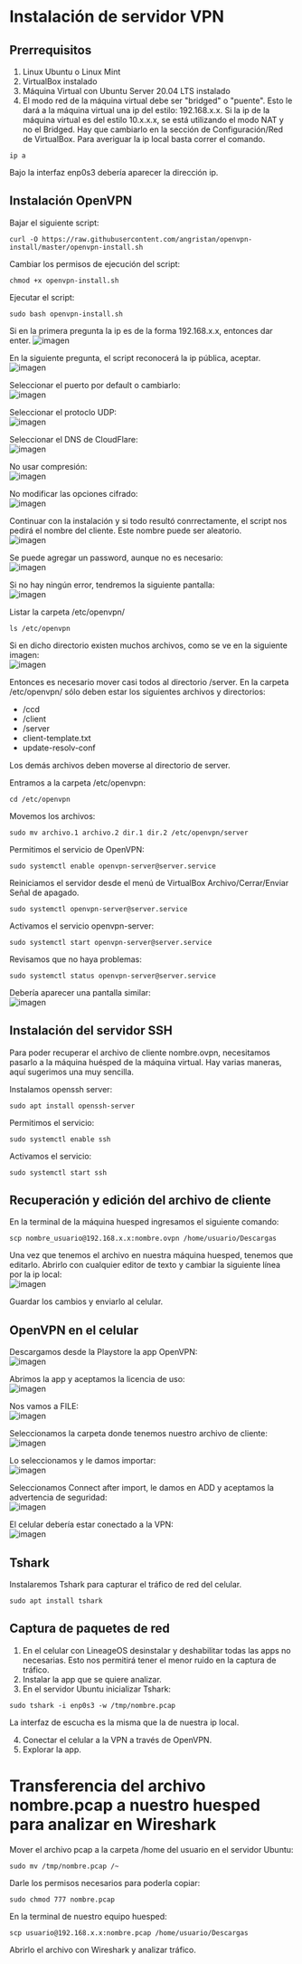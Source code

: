 # Instalación de servidor VPN

## Prerrequisitos

1. Linux Ubuntu o Linux Mint
2. VirtualBox instalado
3. Máquina Virtual con Ubuntu Server 20.04 LTS instalado
4. El modo red de la máquina virtual debe ser "bridged" o "puente". Esto le dará a la máquina virtual una ip del estilo: 192.168.x.x. Si la ip de la máquina virtual es del estilo 10.x.x.x, se está utilizando el modo NAT y no el Bridged. Hay que cambiarlo en la sección de Configuración/Red de VirtualBox. Para averiguar la ip local basta correr el comando.

```
ip a
```

Bajo la interfaz enp0s3 debería aparecer la dirección ip.   

## Instalación OpenVPN

Bajar el siguiente script:

``` 
curl -O https://raw.githubusercontent.com/angristan/openvpn-install/master/openvpn-install.sh
```

Cambiar los permisos de ejecución del script:
``` 
chmod +x openvpn-install.sh
```

Ejecutar el script:
```
sudo bash openvpn-install.sh
```   

Si en la primera pregunta la ip es de la forma 192.168.x.x, entonces dar enter.
![imagen](https://user-images.githubusercontent.com/76178268/158869657-5d95e961-4df1-46c2-8576-ff56e48e5d52.png)

En la siguiente pregunta, el script reconocerá la ip pública, aceptar.   
![imagen](https://user-images.githubusercontent.com/76178268/158870405-d3a5b737-615b-46a6-b7d1-e19e2a2c6c58.png)

Seleccionar el puerto por default o cambiarlo:   
![imagen](https://user-images.githubusercontent.com/76178268/158870470-fdd18d07-f692-495c-8183-51f1bd8cedd7.png)

Seleccionar el protoclo UDP:   
![imagen](https://user-images.githubusercontent.com/76178268/158870526-ea563a71-c878-4e59-bb24-481d9dbc8f84.png)

Seleccionar el DNS de CloudFlare:   
![imagen](https://user-images.githubusercontent.com/76178268/158870655-4ae5c3a0-4d0d-4d88-8ee6-add79484d6d4.png)

No usar compresión:   
![imagen](https://user-images.githubusercontent.com/76178268/158870803-14e8feda-ea57-4427-a992-afec0c5fe38a.png)

No modificar las opciones cifrado:   
![imagen](https://user-images.githubusercontent.com/76178268/158870862-339763ea-ef36-499c-8806-317943851326.png)

Continuar con la instalación y si todo resultó conrrectamente, el script nos pedirá el nombre del cliente. Este nombre puede ser aleatorio.   
![imagen](https://user-images.githubusercontent.com/76178268/158871430-be19887a-dcd7-4be0-9fea-8644b03f5e32.png)

Se puede agregar un password, aunque no es necesario:   
![imagen](https://user-images.githubusercontent.com/76178268/158871658-c12ca8da-8749-4744-bd28-e04f5aa9a586.png)

Si no hay ningún error, tendremos la siguiente pantalla:   
![imagen](https://user-images.githubusercontent.com/76178268/158872001-af4de4a3-ffe9-4632-939d-3201b7a3af12.png)

Listar la carpeta /etc/openvpn/
```
ls /etc/openvpn
```

Si en dicho directorio existen muchos archivos, como se ve en la siguiente imagen:   
![imagen](https://user-images.githubusercontent.com/76178268/158872209-78ec98f4-bc8a-4f92-a0df-1cce4b7c483b.png)

Entonces es necesario mover casi todos al directorio /server. En la carpeta /etc/openvpn/ sólo deben estar los siguientes archivos y directorios:
- /ccd
- /client
- /server
- client-template.txt
- update-resolv-conf

Los demás archivos deben moverse al directorio de server.

Entramos a la carpeta /etc/openvpn:

```
cd /etc/openvpn
```

Movemos los archivos:

```
sudo mv archivo.1 archivo.2 dir.1 dir.2 /etc/openvpn/server
```

Permitimos el servicio de OpenVPN:

```
sudo systemctl enable openvpn-server@server.service
```

Reiniciamos el servidor desde el menú de VirtualBox Archivo/Cerrar/Enviar Señal de apagado.

```
sudo systemctl openvpn-server@server.service
```

Activamos el servicio openvpn-server:

```
sudo systemctl start openvpn-server@server.service
```

Revisamos que no haya problemas:

```
sudo systemctl status openvpn-server@server.service
```

Debería aparecer una pantalla similar:   
![imagen](https://user-images.githubusercontent.com/76178268/158872289-e84bb02c-db2e-484c-a9dc-b9cbd63b9dad.png)

## Instalación del servidor SSH

Para poder recuperar el archivo de cliente nombre.ovpn, necesitamos pasarlo a la máquina huésped de la máquina virtual. Hay varias maneras, aquí sugerimos una muy sencilla.

Instalamos openssh server:

```
sudo apt install openssh-server
```

Permitimos el servicio:

```
sudo systemctl enable ssh
```

Activamos el servicio:

```
sudo systemctl start ssh
```

## Recuperación y edición del archivo de cliente
En la terminal de la máquina huesped ingresamos el siguiente comando:

```
scp nombre_usuario@192.168.x.x:nombre.ovpn /home/usuario/Descargas
```

Una vez que tenemos el archivo en nuestra máquina huesped, tenemos que editarlo. Abrirlo con cualquier editor de texto y cambiar la siguiente línea por la ip local:   
![imagen](https://user-images.githubusercontent.com/76178268/158872516-ae22246f-eddd-4c6c-ae36-b7200bd9b349.png)

Guardar los cambios y enviarlo al celular.

## OpenVPN en el celular
 
Descargamos desde la Playstore la app OpenVPN:   
![imagen](https://user-images.githubusercontent.com/76178268/158872588-579f1ca6-9072-4c7c-81d7-68c9602b0a54.png)

Abrimos la app y aceptamos la licencia de uso:   
![imagen](https://user-images.githubusercontent.com/76178268/158872648-2896c061-70a4-49f1-b7cd-c15e7dc0348e.png)

Nos vamos a FILE:   
![imagen](https://user-images.githubusercontent.com/76178268/158872697-5fabfa88-b04f-44f1-a0a5-def0d1529f7b.png)

Seleccionamos la carpeta donde tenemos nuestro archivo de cliente:   
![imagen](https://user-images.githubusercontent.com/76178268/158872750-4e3f287e-153e-44c9-b8a7-395f12045222.png)

Lo seleccionamos y le damos importar:   
![imagen](https://user-images.githubusercontent.com/76178268/158872805-b444ae76-bb30-47d0-b80e-818f4a363e33.png)

Seleccionamos Connect after import, le damos en ADD y aceptamos la advertencia de seguridad:   
![imagen](https://user-images.githubusercontent.com/76178268/158872974-4f230c9b-05ab-4a16-bcd5-2cca9d754107.png)

El celular debería estar conectado a la VPN:   
![imagen](https://user-images.githubusercontent.com/76178268/158873016-0524f35d-f5ef-41d7-af5d-65fc963f243d.png)

## Tshark

Instalaremos Tshark para capturar el tráfico de red del celular.

```
sudo apt install tshark
```

## Captura de paquetes de red

1. En el celular con LineageOS desinstalar  y deshabilitar todas las apps no necesarias. Esto nos permitirá tener el menor ruido en la captura de tráfico.
2. Instalar la app que se quiere analizar.
3. En el servidor Ubuntu inicializar Tshark:

```
sudo tshark -i enp0s3 -w /tmp/nombre.pcap
```

La interfaz de escucha es la misma que la de nuestra ip local.

4. Conectar el celular a la VPN a través de OpenVPN.
5. Explorar la app.

# Transferencia del archivo nombre.pcap a nuestro huesped para analizar en Wireshark

Mover el archivo pcap a la carpeta /home del usuario en el servidor Ubuntu:

```
sudo mv /tmp/nombre.pcap /~
```

Darle los permisos necesarios para poderla copiar:

```
sudo chmod 777 nombre.pcap
```

En la terminal de nuestro equipo huesped:

``` 
scp usuario@192.168.x.x:nombre.pcap /home/usuario/Descargas
```

Abrirlo el archivo con Wireshark y analizar tráfico.

